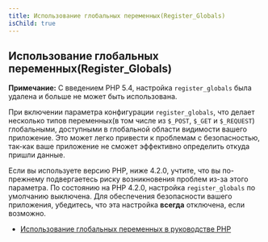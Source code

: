 ```yaml
---
title: Использование глобальных переменных(Register_Globals)
isChild: true
---
```


## Использование глобальных переменных(Register_Globals)

<strong>Примечание:</strong> С введением PHP 5.4, настройка `register_globals` была удалена и больше не может быть использована. 

При включении параметра конфигурации `register_globals`, что делает несколько типов переменных(в том числе из `$_POST`, `$_GET` и `$_REQUEST`) глобальными, доступными в глобальной области видимости вашего приложение. Это может легко привести к проблемам с безопасностью, так-как ваше приложение не сможет эффективно определить откуда пришли данные.

Если вы используете версию PHP, ниже 4.2.0, учтите, что вы по-прежнему подвергаетесь риску возникновения проблем из-за этого параметра. По состоянию на PHP 4.2.0, настройка `register_globals` по умолчанию выключена. Для обеспечения безопасности вашего приложения, убедитесь, что эта настройка <strong>всегда</strong> отключена, если возможно.

* [Использование глобальных переменных в руководстве PHP](http://www.php.net/manual/ru/security.globals.php)